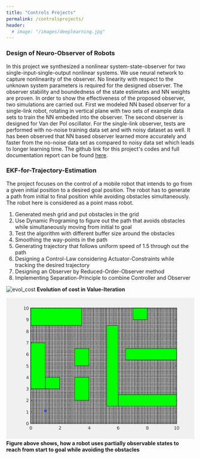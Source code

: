 ```yaml
---
title: "Controls Projects"
permalink: /controlsprojects/
header:
  # image: "/images/deeplearning.jpg"
---
```


### Design of Neuro-Observer of Robots
In this project we synthesized a nonlinear system-state-observer for two single-input-single-output
nonlinear systems. We use neural network to capture nonlinearity of the observer. No linearity
with respect to the unknown system parameters is required for the designed observer. The observer
stability and boundedness of the state estimates and NN weights are proven. In order to show the
effectiveness of the proposed observer, two simulations are carried out. First we modeled NN based
observer for a single-link robot, rotating in vertical plane with two sets of example data sets to train
the NN embeded into the observer. The second observer is designed for Van der Pol oscillator. For
the single-link observer, tests are performed with no-noise training data set and with noisy dataset
as well. It has been observed that NN based observer learned more accurately and faster from the
no-noise data set as compared to noisy data set which leads to longer learning time.
The github link for this project's codes and full documentation report can be found [here](https://github.com/mattsinbot/Neuro-Observer-for-Dynamical-Systems).

### EKF-for-Trajectory-Estimation
The project focuses on the control of a mobile robot that intends to go from a given initial position to a desired goal position. The robot has to generate a path from initial to final position while avoiding obstacles simultaneously. The robot here is considered as a point mass robot.

1. Generated mesh grid and put obstacles in the grid
2. Use Dynamic Programing to figure out the path that avoids obstacles while simultaneously moving from initial to goal
3. Test the algorithm with different buffer size around the obstacles
4. Smoothing the way-points in the path
5. Generating trajectory that follows uniform speed of 1.5 through out the path
6. Designing a Control-Law considering Actuator-Constraints while tracking the desired trajectory
7. Designing an Observer by Reduced-Order-Observer method
8. Implementing Separation-Principle to combine Controller and Observer

![evol_cost](/images/control/Value_growth9.gif)
**Evolution of cost in Value-Iteration**

![exp_op](/images/control//Obs_Avoidance196.gif)
**Figure above shows, how a robot uses partially observable states to reach from start to goal while avoiding the obstacles**
